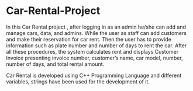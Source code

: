 # Car-Rental-Project

In this Car Rental project , after logging in as an admin he/she can add and manage cars, data, and admins. While the user as staff can add customers and make their reservation for car rent. Then the user has to provide information such as plate number and number of days to rent the car. After all these procedures, the system calculates rent and displays Customer Invoice presenting invoice number, customer’s name, car model, number, number of days, and total rental amount.

Car Rental is developed using C++ Programming Language and different variables, strings have been used for the development of it.
